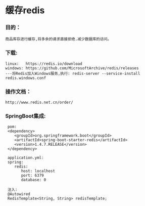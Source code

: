 # 缓存redis
### 目的：
    商品库存进行缓存,将多余的请求直接拒绝.减少数据库的访问。

### 下载:
    linux:   https://redis.io/download
    windows: https://github.com/MicrosoftArchive/redis/releases
    ---将Redis加入Windows服务,执行: redis-server --service-install redis.windows.conf
    
### 操作文档：
    http://www.redis.net.cn/order/
    
### SpringBoot集成:
     pom:
     <dependency>
     	<groupId>org.springframework.boot</groupId>
        <artifactId>spring-boot-starter-redis</artifactId>
        <version>1.4.7.RELEASE</version>
     </dependency>
     
     application.yml:
     spring:
        redis:
           host: localhost
           port: 6379
           database: 0
           
     注入:
     @Autowired
     RedisTemplate<String, String> redisTemplate;